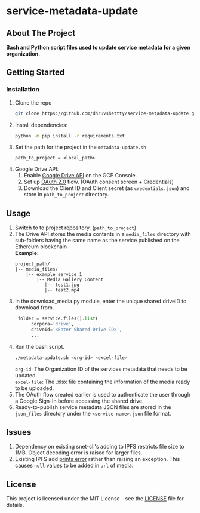 # service-metadata-update


<!-- ABOUT THE PROJECT -->
## About The Project

**Bash and Python script files used to update service metadata for a given organization.<br>**


<!-- GETTING STARTED -->
## Getting Started

### Installation

1. Clone the repo
   ```sh
   git clone https://github.com/dhruvshettty/service-metadata-update.git
   ```
2. Install dependencies:
   ```sh
   python -m pip install -r requirements.txt
   ```
3. Set the path for the project in the `metadata-update.sh`
   ```
   path_to_project = <local_path>
   ```
4. Google Drive API:
   1.  Enable [Google Drive API](https://developers.google.com/drive/api/v3/enable-drive-api) on the GCP Console.
   2.  Set up [OAuth 2.0](https://developers.google.com/drive/api/v3/about-auth) flow. (OAuth consent screen + Credentials)
   3.  Download the Client ID and Client secret (as `credentials.json`) and store in `path_to_project` directory.
   

<!-- USAGE EXAMPLES -->
## Usage

1. Switch to to project repository. (`path_to_project`)
2. The Drive API stores the media contents in a `media_files` directory with sub-folders having the same name as the service published on the Ethereum blockchain <br>
   **Example:**
   ```
   project_path/
   |-- media_files/
       |-- example_service_1
           |-- Media Gallery Content
              |-- test1.jpg
              |-- test2.mp4
   ```
3. In the download_media.py module, enter the unique shared driveID to download from.
   ```python
    folder = service.files().list(
         corpora='drive',
         driveId='<Enter Shared Drive ID>',
         ...
   ```
4. Run the bash script.
   ```sh
   ./metadata-update.sh <org-id> <excel-file>
   ```
   `org-id`: The Organization ID of the services metadata that needs to be updated.<br>
   `excel-file`: The .xlsx file containing the information of the media ready to be uploaded.
5. The OAuth flow created earlier is used to authenticate the user through a Google Sign-In before accessing the shared drive. 
6. Ready-to-publish service metadata JSON files are stored in the `json_files` directory under the `<service-name>.json` file format.

## Issues

1. Dependency on existing snet-cli's adding to IPFS restricts file size to 1MB. Object decoding error is raised for larger files.
2. Existing IPFS add [prints error](https://github.com/singnet/snet-cli/blob/f587902d49225ba166c4b133a1adcfcec8ce2b62/packages/snet_cli/snet/snet_cli/utils/ipfs_utils.py#L22) rather than raising an exception. This causes `null` values to be added in `url` of media.


## License  
  
This project is licensed under the MIT License - see the
[LICENSE](https://github.com/singnet/snet-cli/blob/master/LICENSE) file for details.
